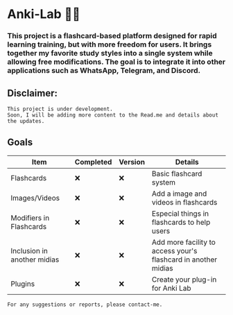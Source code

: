 # Anki-Lab :book::toolbox:

### This project is a flashcard-based platform designed for rapid learning training, but with more freedom for users. It brings together my favorite study styles into a single system while allowing free modifications. The goal is to integrate it into other applications such as WhatsApp, Telegram, and Discord.

## Disclaimer:

```
This project is under development.
Soon, I will be adding more content to the Read.me and details about the updates.
```

## Goals

| Item | Completed | Version | Details |
|----------|----------|----------|----------|
| Flashcards   | :x: | :x: | Basic flashcard system |
| Images/Videos | :x: | :x: | Add a image and videos in flashcards |
| Modifiers in Flashcards | :x: | :x: | Especial things in flashcards to help users |
| Inclusion in another midias | :x: | :x: | Add more facility to access your's flashcard in another midias |
| Plugins | :x: | :x: | Create your plug-in for Anki Lab |

```
For any suggestions or reports, please contact-me.
```
